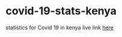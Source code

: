 # covid-19-stats-kenya
statistics for Covid 19 in kenya
live link [here](https://kenya-covid-19-stats-mk.netlify.app/)
